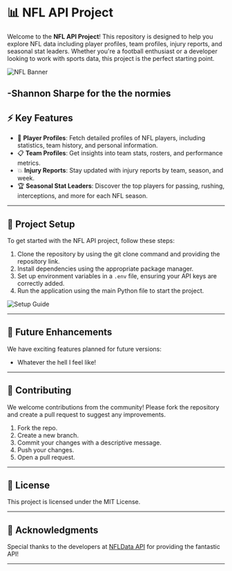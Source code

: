 # 📊 NFL API Project

Welcome to the **NFL API Project**! This repository is designed to help you explore NFL data including player profiles, team profiles, injury reports, and seasonal stat leaders. Whether you're a football enthusiast or a developer looking to work with sports data, this project is the perfect starting point.

![NFL Banner](https://media1.tenor.com/m/skuoQUGjtEAAAAAd/shannon-sharpe.gif)

-Shannon Sharpe for the the normies
---

## ⚡ Key Features

- 🏈 **Player Profiles**: Fetch detailed profiles of NFL players, including statistics, team history, and personal information.
- 📋 **Team Profiles**: Get insights into team stats, rosters, and performance metrics.
- 💥 **Injury Reports**: Stay updated with injury reports by team, season, and week.
- 🏆 **Seasonal Stat Leaders**: Discover the top players for passing, rushing, interceptions, and more for each NFL season.

---

## 🔧 Project Setup

To get started with the NFL API project, follow these steps:

1. Clone the repository by using the git clone command and providing the repository link.
2. Install dependencies using the appropriate package manager.
3. Set up environment variables in a `.env` file, ensuring your API keys are correctly added.
4. Run the application using the main Python file to start the project.

![Setup Guide](https://example.com/setup-guide.png) <!-- Replace with your own setup guide image -->

---


## 🎯 Future Enhancements

We have exciting features planned for future versions:
- Whatever the hell I feel like!

---

## 🤝 Contributing

We welcome contributions from the community! Please fork the repository and create a pull request to suggest any improvements.

1. Fork the repo.
2. Create a new branch.
3. Commit your changes with a descriptive message.
4. Push your changes.
5. Open a pull request.

---

## 📄 License

This project is licensed under the MIT License.

---

## 🙏 Acknowledgments

Special thanks to the developers at [NFLData API](https://www.nflapi.com) for providing the fantastic API!

---
